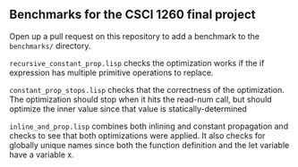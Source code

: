 Benchmarks for the CSCI 1260 final project
------------------------------------------

Open up a pull request on this repository to add a benchmark to the
`benchmarks/` directory.

`recursive_constant_prop.lisp` checks the optimization works if the if expression has multiple primitive operations
to replace.

`constant_prop_stops.lisp` checks that the correctness of the optimization. The optimization should stop 
when it hits the read-num call, but should optimize the inner value since that value is statically-determined

`inline_and_prop.lisp` combines both inlining and constant propagation and checks to see that both optimizations were 
applied. It also checks for globally unique names since both the function definition and the let variable
have a variable x.